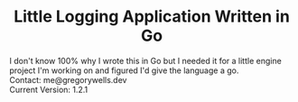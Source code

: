 <h1><center>Little Logging Application Written in Go</center></h1>
I don't know 100% why I wrote this in Go but I needed it for a little engine project I'm working on and figured I'd give the language a go. <br />
Contact: me@gregorywells.dev <br />
Current Version: 1.2.1
